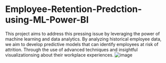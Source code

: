 # Employee-Retention-Predction-using-ML-Power-BI
This project aims to address this pressing issue by leveraging the power of machine learning and data analytics. By analyzing historical employee data, we aim to develop predictive models that can identify employees at risk of attrition. Through the use of advanced techniques and insightful visualizationsing about their workplace experiences.
![image](https://github.com/user-attachments/assets/f194bcb6-9a1b-4245-b363-cff7592bc781)
